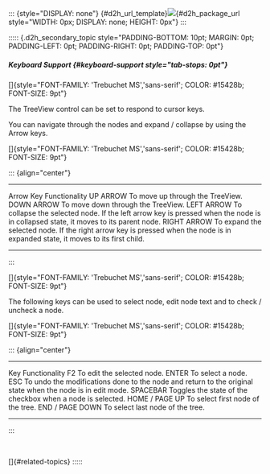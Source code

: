 ::: {style="DISPLAY: none"}
[](ms-xhelp:///?Id=d2h_url_template){#d2h_url_template}![](!package_url!){#d2h_package_url style="WIDTH: 0px; DISPLAY: none; HEIGHT: 0px"}
:::

::::: {.d2h_secondary_topic style="PADDING-BOTTOM: 10pt; MARGIN: 0pt; PADDING-LEFT: 0pt; PADDING-RIGHT: 0pt; PADDING-TOP: 0pt"}
##### Keyboard Support {#keyboard-support style="tab-stops: 0pt"}

[]{style="FONT-FAMILY: 'Trebuchet MS','sans-serif'; COLOR: #15428b; FONT-SIZE: 9pt"} 

The TreeView control can be set to respond to cursor keys.

You can navigate through the nodes and expand / collapse by using the Arrow keys.

[]{style="FONT-FAMILY: 'Trebuchet MS','sans-serif'; COLOR: #15428b; FONT-SIZE: 9pt"} 

::: {align="center"}
  ------------- -----------------------------------------------------------------------------------------------------------------------------------
  Arrow Key     Functionality
  UP ARROW      To move up through the TreeView.
  DOWN ARROW    To move down through the TreeView.
  LEFT ARROW    To collapse the selected node. If the left arrow key is pressed when the node is in collapsed state, it moves to its parent node.
  RIGHT ARROW   To expand the selected node. If the right arrow key is pressed when the node is in expanded state, it moves to its first child.
  ------------- -----------------------------------------------------------------------------------------------------------------------------------
:::

[]{style="FONT-FAMILY: 'Trebuchet MS','sans-serif'; COLOR: #15428b; FONT-SIZE: 9pt"} 

The following keys can be used to select node, edit node text and to check / uncheck a node.

[]{style="FONT-FAMILY: 'Trebuchet MS','sans-serif'; COLOR: #15428b; FONT-SIZE: 9pt"} 

::: {align="center"}
  ----------------- ------------------------------------------------------------------------------------------------------------
  Key               Functionality
  F2                To edit the selected node.
  ENTER             To select a node.
  ESC               To undo the modifications done to the node and return to the original state when the node is in edit mode.
  SPACEBAR          Toggles the state of the checkbox when a node is selected.
  HOME / PAGE UP    To select first node of the tree.
  END / PAGE DOWN   To select last node of the tree.
  ----------------- ------------------------------------------------------------------------------------------------------------
:::

 

[]{#related-topics}
:::::
